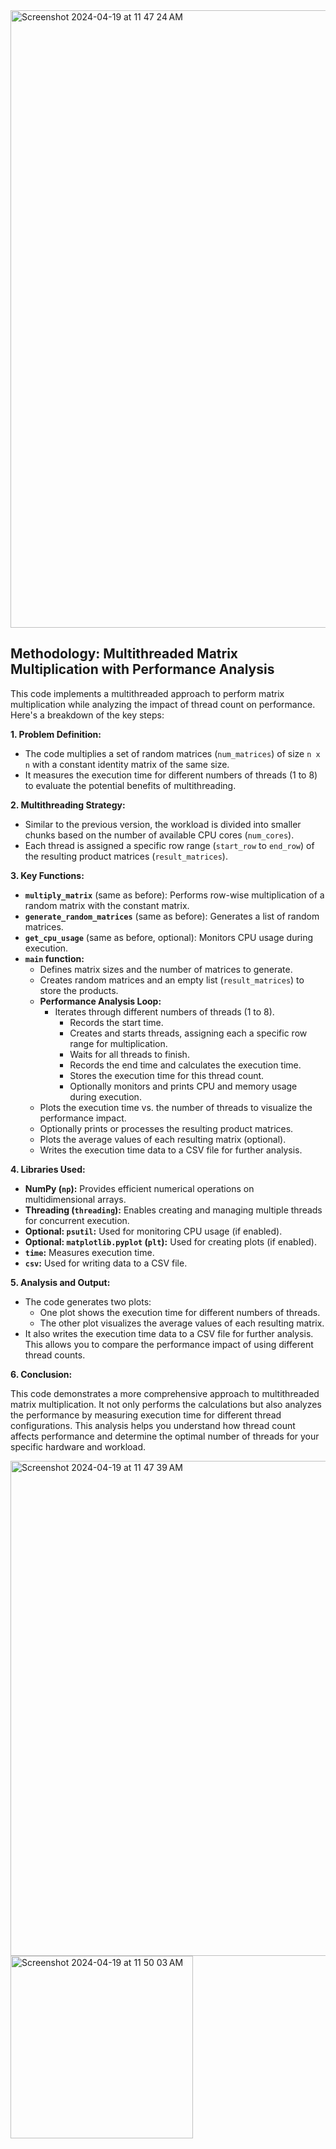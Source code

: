 <img width="988" alt="Screenshot 2024-04-19 at 11 47 24 AM" src="https://github.com/yashasgarg12/Multihreading-Assignment/assets/107528489/9c947d56-9302-4a42-9e97-55e73605b3ef">



## Methodology: Multithreaded Matrix Multiplication with Performance Analysis

This code implements a multithreaded approach to perform matrix multiplication while analyzing the impact of thread count on performance. Here's a breakdown of the key steps:

**1. Problem Definition:**

- The code multiplies a set of random matrices (`num_matrices`) of size `n x n` with a constant identity matrix of the same size.
- It measures the execution time for different numbers of threads (1 to 8) to evaluate the potential benefits of multithreading.

**2. Multithreading Strategy:**

- Similar to the previous version, the workload is divided into smaller chunks based on the number of available CPU cores (`num_cores`).
- Each thread is assigned a specific row range (`start_row` to `end_row`) of the resulting product matrices (`result_matrices`).

**3. Key Functions:**

- **`multiply_matrix`** (same as before): Performs row-wise multiplication of a random matrix with the constant matrix.
- **`generate_random_matrices`** (same as before): Generates a list of random matrices.
- **`get_cpu_usage`** (same as before, optional): Monitors CPU usage during execution.
- **`main` function:**
    - Defines matrix sizes and the number of matrices to generate.
    - Creates random matrices and an empty list (`result_matrices`) to store the products.
    - **Performance Analysis Loop:**
        - Iterates through different numbers of threads (1 to 8).
            - Records the start time.
            - Creates and starts threads, assigning each a specific row range for multiplication.
            - Waits for all threads to finish.
            - Records the end time and calculates the execution time.
            - Stores the execution time for this thread count.
            - Optionally monitors and prints CPU and memory usage during execution.
    - Plots the execution time vs. the number of threads to visualize the performance impact.
    - Optionally prints or processes the resulting product matrices.
    - Plots the average values of each resulting matrix (optional).
    - Writes the execution time data to a CSV file for further analysis.

**4. Libraries Used:**

- **NumPy (`np`):** Provides efficient numerical operations on multidimensional arrays.
- **Threading (`threading`):** Enables creating and managing multiple threads for concurrent execution.
- **Optional: `psutil`:** Used for monitoring CPU usage (if enabled).
- **Optional: `matplotlib.pyplot` (`plt`):** Used for creating plots (if enabled).
- **`time`:** Measures execution time.
- **`csv`:** Used for writing data to a CSV file.

**5. Analysis and Output:**

- The code generates two plots:
    - One plot shows the execution time for different numbers of threads.
    - The other plot visualizes the average values of each resulting matrix.
- It also writes the execution time data to a CSV file for further analysis. This allows you to compare the performance impact of using different thread counts.

**6. Conclusion:**

This code demonstrates a more comprehensive approach to multithreaded matrix multiplication. It not only performs the calculations but also analyzes the performance by measuring execution time for different thread configurations. This analysis helps you understand how thread count affects performance and determine the optimal number of threads for your specific hardware and workload.


<img width="792" alt="Screenshot 2024-04-19 at 11 47 39 AM" src="https://github.com/yashasgarg12/Multihreading-Assignment/assets/107528489/87c4dc4d-f746-49d4-b15f-8ffa71ab92d2">
<img width="292" alt="Screenshot 2024-04-19 at 11 50 03 AM" src="https://github.com/yashasgarg12/Multihreading-Assignment/assets/107528489/44e164ea-99f9-406d-b0eb-9a440a26cd96">

